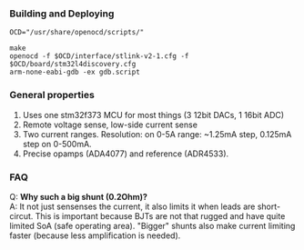 
### Building and Deploying

~~~
OCD="/usr/share/openocd/scripts/"

make
openocd -f $OCD/interface/stlink-v2-1.cfg -f $OCD/board/stm32l4discovery.cfg
arm-none-eabi-gdb -ex gdb.script
~~~

### General properties

1. Uses one stm32f373 MCU for most things (3 12bit DACs, 1 16bit ADC)
1. Remote voltage sense, low-side current sense
1. Two current ranges. Resolution: on 0-5A range: ~1.25mA step, 0.125mA step on 0-500mA.
1. Precise opamps (ADA4077) and reference (ADR4533).

### FAQ

Q: **Why such a big shunt (0.2Ohm)?**  
A: It not just sensenses the current, it also limits it when leads are short-circut.
This is important because BJTs are not that rugged and have quite limited SoA (safe operating area).
"Bigger" shunts also make current limiting faster (because less amplification is needed).




